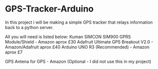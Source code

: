 # GPS-Tracker-Arduino
In this project i will be making a simple GPS tracker that relays information back to a python server.

All you will need is listed below:
  Kuman SIMCON SIM900 GPRS Module/Shield - Amazon aprox £30
  Adafruit Ultimate GPS Breakout V2.0 - Amazon/Adafruit aprox £40
  Arduino UNO R3 (Recommended)        - Amazon aprox £7
  
  GPS Antena for GPS - Amazon (Optional - I did not use this in my project)
